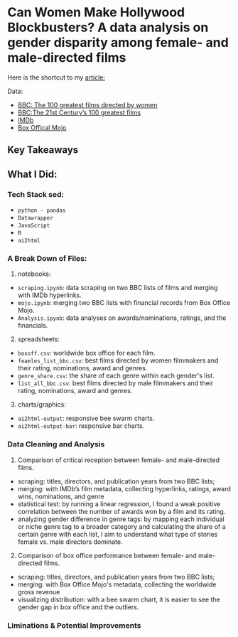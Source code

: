 # Can Women Make Hollywood Blockbusters? A data analysis on gender disparity among female- and male-directed films

Here is the shortcut to my [article:](https://yatingw24.github.io/directors)

Data:
- [BBC: The 100 greatest films directed by women](http://stats.customs.gov.cn/indexEn)
- [BBC:The 21st Century’s 100 greatest films](https://www.bbc.com/culture/article/20160819-the-21st-centurys-100-greatest-films) 
- [IMDb](https://www.imdb.com/)
- [Box Offical Mojo](https://www.boxofficemojo.com/)

## Key Takeaways 


## What I Did:
### Tech Stack sed:
 - `python - pandas`
 - `Datawrapper`
 - `JavaScript`
 - `R`
 - `ai2html`

### A Break Down of Files:
1. notebooks:

 - `scraping.ipynb`: data scraping on two BBC lists of films and merging with IMDb hyperlinks.
 - `mojo.ipynb`: merging two BBC lists with financial records from Box Office Mojo.
 - `Analysis.ipynb`: data analyses on awards/nominations, ratings, and the financials. 

2. spreadsheets:
 - `boxoff.csv`: worldwide box office for each film. 
 - `feamles_list_bbc.csv`: best films directed by women filmmakers and their rating, nominations, award and genres. 
 - `genre_share.csv`: the share of each genre within each gender's list. 
 - `list_all_bbc.csv`: best films directed by male filmmakers and their rating, nominations, award and genres. 
 

3. charts/graphics:
 - `ai2html-output`: responsive bee swarm charts.
 - `ai2html-output-bar`: responsive bar charts. 

### Data Cleaning and Analysis
1. Comparison of critical reception between female- and male-directed films.
- scraping: titles, directors, and publication years from two BBC lists;
- merging: with IMDb’s film metadata, collecting hyperlinks, ratings, award wins, nominations, and genre
- statistical test: by running a linear regression, I found a weak positive correlation between the number of awards won by a film and its rating.
- analyzing gender difference in genre tags: by mapping each individual or niche genre tag to a broader category and calculating the share of a certain genre with each list, I aim to understand what type of stories female vs. male directors dominate. 

2. Comparison of box office performance between female- and male-directed films.
- scraping: titles, directors, and publication years from two BBC lists;
- merging: with Box Office Mojo's metadata, collecting the worldwide gross revenue
- visualizing distribution: with a bee swarm chart, it is easier to see the gender gap in box office and the outliers. 


### Liminations & Potential Improvements






